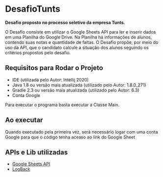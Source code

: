 # DesafioTunts

**Desafio proposto no processo seletivo da empresa Tunts.**

O Desafio consiste em utilizar o Google Sheets API para ler e inserir dados em uma Planilha do Google Drive.
Na Planilha há informações de alunos, contendo suas notas e quantidade de faltas.
O Desafio propõe, por meio do uso da API, que o candidato calcule a situação dos alunos seguindo os critérios propostos pelo desafio.

## Requisitos para Rodar o Projeto

* IDE (utilizada pelo Autor: Intellij 2020)
* Java 1.8 ou versão mais atualizada (utilizado pelo Autor: 1.8.0_271)
* Gradle 2.3 ou versão mais atualizada (utilizado pelo Autor: 6.3)
* Conta Google

Para executar o programa basta executar a Classe Main.

## Ao executar
Quando executado pela primeira vez, será necessário logar com uma conta Google para que o código tenha acesso ao link do Google Sheet

## APIs e Lib utilizadas
* [Google Sheets API](https://developers.google.com/sheets/api)
* [LogBack](http://logback.qos.ch/)
